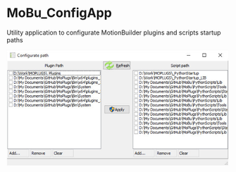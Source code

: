 # MoBu_ConfigApp
Utility application to configurate MotionBuilder plugins and scripts startup paths

[![App](https://github.com/Neill3d/MoBu_ConfigApp/blob/master/screenshot.jpg)]()
